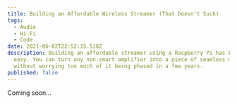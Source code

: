 ```yaml
---
title: Building an Affordable Wireless Streamer (That Doesn't Suck)
tags:
  - Audio
  - Hi-Fi
  - Code
date: 2021-06-02T22:52:15.518Z
description: Building an affordable streamer using a Raspberry Pi has become so
  easy. You can turn any non-smart amplifier into a piece of seamless magic
  without worrying too much of it being phased in a few years.
published: false
---
```

Coming soon...